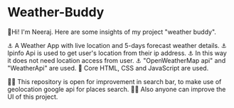 # Weather-Buddy

👋Hi! I'm Neeraj. Here are some insights of my project "weather buddy".

⚓ A Weather App with live location and 5-days forecast weather details.
⚓ Ipinfo Api is used to get user's location from their ip address. 
⚓ In this way it does not need location access from user.
⚓ "OpenWeatherMap api" and "WeatherApi" are used.
🎃 Core HTML, CSS and JavaScript are used.

🕵️‍♂️ This repository is open for improvement in search bar, to make use of geolocation google api for places search.
🕵️‍♂️ Also anyone can improve the UI of this project.
